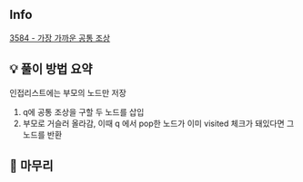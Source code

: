 ## Info
[3584 - 가장 가까운 공통 조상](https://www.acmicpc.net/problem/3584)

## 💡 풀이 방법 요약
인접리스트에는 부모의 노드만 저장

1. q에 공통 조상을 구할 두 노드를 삽입
2. 부모로 거슬러 올라감, 이때 q 에서 pop한 노드가 이미 visited 체크가 돼있다면 그 노드를 반환

## 🙂 마무리
